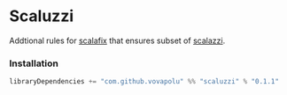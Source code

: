 # Scaluzzi

Addtional rules for [scalafix](https://github.com/scalacenter/scalafix) that ensures subset of [scalazzi](https://github.com/scalaz/scalazzi). 

### Installation 

```sbt
libraryDependencies += "com.github.vovapolu" %% "scaluzzi" % "0.1.1"
```

